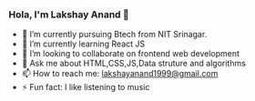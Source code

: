 ### Hola, I'm Lakshay Anand 👋

- 🔭 I’m currently pursuing Btech from NIT Srinagar.
- 🌱 I’m currently learning React JS 
- 👯 I’m looking to collaborate on frontend web development
- 💬 Ask me about HTML,CSS,JS,Data struture and algorithms
- 📫 How to reach me: lakshayanand1999@gmail.com
- ⚡ Fun fact: I like listening to music 
